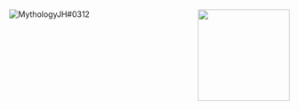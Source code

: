 ###


<img align='right' src="https://github-readme-stats.vercel.app/api?username=MythologyJH" height="165">

![MythologyJH#0312](https://img.shields.io/badge/Discord-MythologyJH%230312-orange)

<!--
<p align="center">
<img src="https://img.shields.io/badge/flutter-ffffff?style=flat-square&logo=flutter&logoColor=blue"/></a> &nbsp
<img src="https://img.shields.io/badge/dart-ffffff?style=flat-square&logo=dart&logoColor=blue"/></a> &nbsp
<img src="https://img.shields.io/badge/python-ffffff?style=flat-square&logo=python&logoColor=blue"/></a> &nbsp
<img src="https://img.shields.io/badge/Node.js-ffffff?style=flat-square&logo=Node.js&logoColor=green"/></a> &nbsp
<img src="https://img.shields.io/badge/JavaScript-ffffff?style=flat-square&logo=JavaScript&logoColor=yellow"/></a> &nbsp
<img src="https://img.shields.io/badge/Amazon AWS-ffffff?style=flat-square&logo=Amazon AWS&logoColor=orange"/></a> &nbsp
<img src="https://img.shields.io/badge/Linux-ffffff?style=flat-square&logo=Linux&logoColor=black"/></a> &nbsp
<img src="https://img.shields.io/badge/Firebase-ffffff?style=flat-square&logo=Firebase&logoColor=orange"/></a>
</p>
-->
